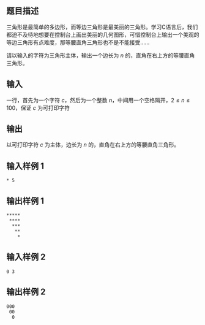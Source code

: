 ## 题目描述
三角形是最简单的多边形，而等边三角形是最美丽的三角形。学习C语言后，我们都迫不及待地想要在控制台上画出美丽的几何图形，可惜控制台上输出一个美观的等边三角形有点难度，那等腰直角三角形也不是不能接受……

请以输入的字符为三角形主体，输出一个边长为 $n$ 的，直角在右上方的等腰直角三角形。


## 输入
一行，首先为一个字符 $c$，然后为一个整数 $n$，中间用一个空格隔开，$2 \le n \le 100$，保证 $c$ 为可打印字符


## 输出
以可打印字符 $c$ 为主体，边长为 $n$ 的，直角在右上方的等腰直角三角形。


## 输入样例 1

    * 5



## 输出样例 1

    *****
     ****
      ***
       **
        *


## 输入样例 2 

    0 3



## 输出样例 2

    000
     00
      0

